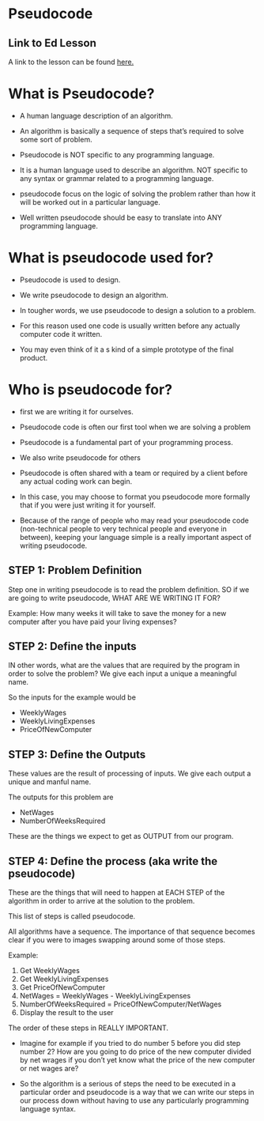# Pseudocode 


## Link to Ed Lesson

A link to the lesson can be found [here.](https://ait.instructure.com/courses/3520/pages/pseudocode?module_item_id=272701)

# What is Pseudocode? 

- A human language description of an algorithm.

- An algorithm is basically a sequence of steps that’s required to solve some sort of problem.

- Pseudocode is NOT specific to any programming language. 

- It is a human language used to describe an algorithm. NOT specific to any syntax or grammar related to a  programming language. 

- pseudocode focus on the logic of solving the problem rather than how it will be worked out in a particular language.

- Well written pseudocode should be easy to translate into ANY programming language.  

# What is pseudocode used for?

- Pseudocode is used  to design. 

- We write pseudocode  to design an algorithm. 

- In tougher words, we use pseudocode to design a solution to a problem. 

- For this reason used one code is usually written before any actually computer code it written. 

- You may even think of it a s kind of a simple prototype of the final product. 

# Who is pseudocode for?

-  first we are writing it for ourselves. 

- Pseudocode code is often our first tool when we are solving a problem 

- Pseudocode  is a fundamental part of your programming process. 

- We also write pseudocode for others 

- Pseudocode is often shared with a team or required by a client before any actual coding work can begin.

- In this case, you may choose to format you pseudocode more formally that if you were just writing it for yourself. 

- Because of the range of people who may read your pseudocode code (non-technical people to very technical people and everyone in between), keeping your language simple is a really important aspect of writing pseudocode.

## STEP 1: Problem Definition

Step one in writing pseudocode is to read the problem definition. SO if we are going to write pseudocode, WHAT ARE WE WRITING IT FOR?

Example: How many weeks it will take to save the money for a new computer after you have paid your living expenses? 

## STEP 2: Define the inputs

IN other words, what are the values that are required by the program in order to solve the problem? We give each input a unique a meaningful name. 

So the inputs for the example would be 

- WeeklyWages
- WeeklyLivingExpenses
- PriceOfNewComputer

## STEP 3: Define the Outputs 

These values are the result of processing of inputs. We give each output a unique and manful name. 

The outputs for this problem are

- NetWages
- NumberOfWeeksRequired

These are the things we expect to get as OUTPUT from our program.

## STEP 4: Define the process (aka write the pseudocode) 

These are the things that will need to happen at EACH STEP of the algorithm in order to arrive at the solution to the problem. 

This list of steps is called pseudocode. 

All algorithms have a sequence. The importance of that sequence becomes clear if you were to images swapping around some of those steps. 

Example:

1. Get WeeklyWages
2. Get WeeklyLivingExpenses
3. Get PriceOfNewComputer
4. NetWages = WeeklyWages - WeeklyLivingExpenses
5. NumberOfWeeksRequired = PriceOfNewComputer/NetWages
6. Display the result to the user

The order of these steps in REALLY IMPORTANT.

- Imagine for example if you tried to do number 5 before you did step number 2? How are you going to do price of the new computer divided by net wrages if you don’t yet know what the price of the new computer or net wages are?

- So the algorithm is a serious of steps the need to be executed in a  particular order and pseudocode is a way that we can write our steps in our process down without having to use any particularly programming language syntax. 




